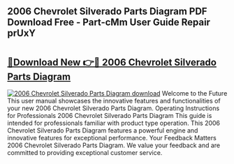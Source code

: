 ## 2006 Chevrolet Silverado Parts Diagram PDF Download Free - Part-cMm User Guide Repair prUxY

# <h2><a href="http://dfrzkng.blite.top/?on=2006+Chevrolet+Silverado+Parts+Diagram">🔗Download New 👉🔴 2006 Chevrolet Silverado Parts Diagram</a></h2>

[![2006 Chevrolet Silverado Parts Diagram download](https://i.imgur.com/lujVjoI.png)](http://dfrzkng.blite.top/?on=2006+Chevrolet+Silverado+Parts+Diagram)
Welcome to the Future This user manual showcases the innovative features and functionalities of your new 2006 Chevrolet Silverado Parts Diagram. Operating Instructions for Professionals 2006 Chevrolet Silverado Parts Diagram This guide is intended for professionals familiar with product type operation. This 2006 Chevrolet Silverado Parts Diagram features a powerful engine and innovative features for exceptional performance. Your Feedback Matters 2006 Chevrolet Silverado Parts Diagram. We value your feedback and are committed to providing exceptional customer service.

